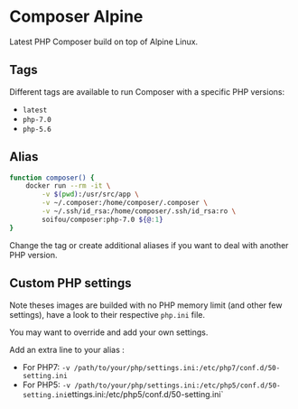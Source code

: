 # Composer Alpine
Latest PHP Composer build on top of Alpine Linux.

## Tags
Different tags are available to run Composer with a specific PHP versions:
* `latest`
* `php-7.0`
* `php-5.6`

## Alias
```sh
function composer() {
    docker run --rm -it \
        -v $(pwd):/usr/src/app \
        -v ~/.composer:/home/composer/.composer \
        -v ~/.ssh/id_rsa:/home/composer/.ssh/id_rsa:ro \
        soifou/composer:php-7.0 ${@:1}
}
```
Change the tag or create additional aliases if you want to deal with another PHP version.

## Custom PHP settings
Note theses images are builded with no PHP memory limit (and other few settings), have a look to their respective `php.ini` file.

You may want to override and add your own settings. 

Add an extra line to your alias :
* For PHP7: `-v /path/to/your/php/settings.ini:/etc/php7/conf.d/50-setting.ini`
* For PHP5: `-v /path/to/your/php/settings.ini:/etc/php5/conf.d/50-setting.ini`ettings.ini:/etc/php5/conf.d/50-setting.ini`